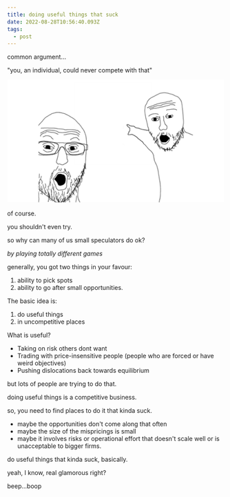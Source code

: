 ```yaml
---
title: doing useful things that suck
date: 2022-08-28T10:56:40.093Z
tags:
  - post
---
```

c﻿ommon argument... 

<points at prop trading firm with ultra-low latency infrastructure and sophisticated modeling techniques>

"﻿you, an individual, could never compete with that"

![](/media/useful_suck.png)



o﻿f course.

y﻿ou shouldn't even try.

s﻿o why can many of us small speculators do ok?

*b﻿y playing totally different games*

generally, you got two things in your favour:

1. ability to pick spots
2. ability to go after small opportunities.

The basic idea is:

1. do useful things
2. in uncompetitive places

What is useful?

* Taking on risk others dont want
* Trading with price-insensitive people (people who are forced or have weird objectives)
* Pushing dislocations back towards equilibrium

but lots of people are trying to do that.

doing useful things is a competitive business.

so, you need to find places to do it that kinda suck.

* maybe the opportunities don't come along that often
* maybe the size of the mispricings is small
* maybe it involves risks or operational effort that doesn't scale well or is unacceptable to
  bigger firms.

do useful things that kinda suck, basically.

yeah, I know, real glamorous right?

b﻿eep...boop